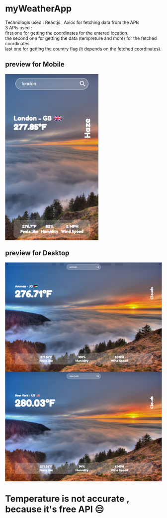 # myWeatherApp
Technologis used : Reactjs , Axios for fetching data from the APIs
<br>
3 APIs used : 
<br>
first one for getting the coordinates for the entered location.
<br>
the second one for getting the data (tempreture and more) for the fetched coordinates.
<br>
last one for getting the country flag (it depends on the fetched coordinates).


## preview for Mobile
<img align="center" alt="1" width="300px" src="https://raw.githubusercontent.com/ahmadrabea/myWeatherApp/main/1.png" />

## preview for Desktop
<img align="center" alt="2" width="600px" src="https://raw.githubusercontent.com/ahmadrabea/myWeatherApp/main/2.png" />
<img align="center" alt="3" width="600px" src="https://raw.githubusercontent.com/ahmadrabea/myWeatherApp/main/3.png" />


# Temperature is not accurate , because it's free API :unamused:
